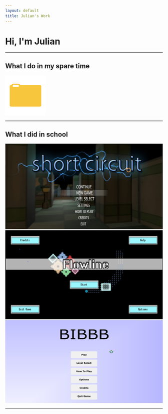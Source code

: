 ```yaml
---
layout: default
title: Julian's Work
---
```

# Hi, I'm Julian

---

## What I do in my spare time

<html>
    <div class="menuGrid">
        <a class="thumb" href="/projects/personal/vscode_fileexplorer"><img src="/files/images/folderIcon.png" alt="VSCode File Explorer"></a>
    </div>
</html>

---

## What I did in school

<html>
    <div class="menuGrid">
        <a class="thumb" href="/projects/school/shortcircuit"><img src="/files/images/ShortCircuit_1.jpg" alt="ShortCircuit"></a>
        <a class="thumb" href="/projects/school/flowline"><img src="/files/images/Flowline_1.jpg" alt="FlowLine"></a>
        <a class="thumb" href="/projects/school/bibbb"><img src="/files/images/BIBBB_1.jpg" alt="BIBBB"></a>
    </div>
</html>

---
